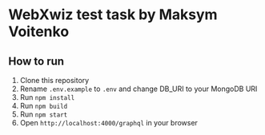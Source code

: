 # WebXwiz test task by Maksym Voitenko

## How to run
1. Clone this repository
2. Rename `.env.example` to `.env` and change DB_URI to your MongoDB URI
2. Run `npm install`
3. Run `npm build`
4. Run `npm start`
5. Open `http://localhost:4000/graphql` in your browser
